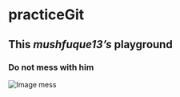 # practiceGit
## This *mushfuque13’s* playground
### Do not mess with him

![Image mess](http://sd.keepcalm-o-matic.co.uk/i/do-not-even-try-to-mess-with-me.png)